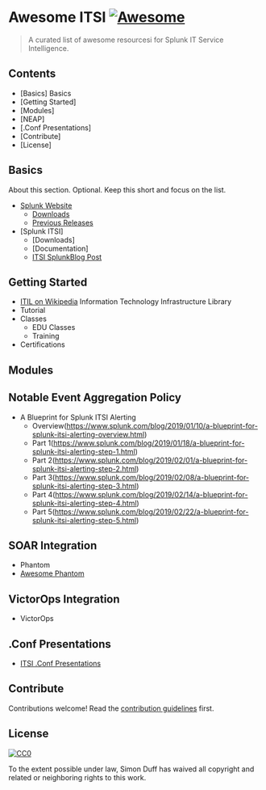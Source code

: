 # Awesome ITSI [![Awesome](https://awesome.re/badge.svg)](https://awesome.re)

> A curated list of awesome resourcesi for Splunk IT Service Intelligence.

## Contents

- [Basics] Basics
- [Getting Started]
- [Modules]
- [NEAP]
- [.Conf Presentations]
- [Contribute]
- [License]

## Basics

About this section. Optional. Keep this short and focus on the list.

- [Splunk Website](https://splunk.com)
   - [Downloads](https://www.splunk.com/download)
   - [Previous Releases](https://www.splunk.com/page/previous_releases)
- [Splunk ITSI]
   - [Downloads]
   - [Documentation]
   - [ITSI SplunkBlog Post](https://www.splunk.com/blog/tag/splunk-itsi.html)

## Getting Started
- [ITIL on Wikipedia](https://en.wikipedia.org/wiki/ITIL) Information Technology Infrastructure Library
- Tutorial
- Classes
    - EDU Classes
    - Training
- Certifications

## Modules

## Notable Event Aggregation Policy
-  A Blueprint for Splunk ITSI Alerting
    - Overview(https://www.splunk.com/blog/2019/01/10/a-blueprint-for-splunk-itsi-alerting-overview.html)
    - Part 1(https://www.splunk.com/blog/2019/01/18/a-blueprint-for-splunk-itsi-alerting-step-1.html)
    - Part 2(https://www.splunk.com/blog/2019/02/01/a-blueprint-for-splunk-itsi-alerting-step-2.html)
    - Part 3(https://www.splunk.com/blog/2019/02/08/a-blueprint-for-splunk-itsi-alerting-step-3.html) 
    - Part 4(https://www.splunk.com/blog/2019/02/14/a-blueprint-for-splunk-itsi-alerting-step-4.html)
    - Part 5(https://www.splunk.com/blog/2019/02/22/a-blueprint-for-splunk-itsi-alerting-step-5.html)

## SOAR Integration
- Phantom
- [Awesome Phantom](https://github.com/ryanplasma/awesome-splunk-phantom)

## VictorOps Integration
- VictorOps

## .Conf Presentations
- [ITSI .Conf Presentations](https://conf.splunk.com/watch/conf-online.html?search=ITSI#/)

## Contribute
Contributions welcome! Read the [contribution guidelines](contributing.md) first.

## License
[![CC0](https://mirrors.creativecommons.org/presskit/buttons/88x31/svg/cc-zero.svg)](https://creativecommons.org/publicdomain/zero/1.0)

To the extent possible under law, Simon Duff has waived all copyright and
related or neighboring rights to this work.
